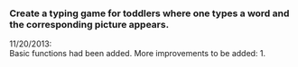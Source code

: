 ### Create a typing game for toddlers where one types a word and the corresponding picture appears.
11/20/2013:  
Basic functions had been added. More improvements to be added:
1. 
